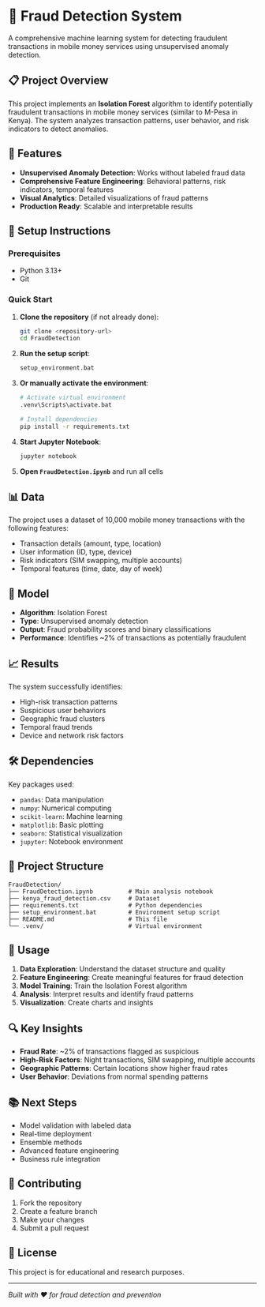 # 🚨 Fraud Detection System

A comprehensive machine learning system for detecting fraudulent transactions in mobile money services using unsupervised anomaly detection.

## 📋 Project Overview

This project implements an **Isolation Forest** algorithm to identify potentially fraudulent transactions in mobile money services (similar to M-Pesa in Kenya). The system analyzes transaction patterns, user behavior, and risk indicators to detect anomalies.

## 🎯 Features

- **Unsupervised Anomaly Detection**: Works without labeled fraud data
- **Comprehensive Feature Engineering**: Behavioral patterns, risk indicators, temporal features
- **Visual Analytics**: Detailed visualizations of fraud patterns
- **Production Ready**: Scalable and interpretable results

## 🔧 Setup Instructions

### Prerequisites
- Python 3.13+
- Git

### Quick Start

1. **Clone the repository** (if not already done):
   ```bash
   git clone <repository-url>
   cd FraudDetection
   ```

2. **Run the setup script**:
   ```bash
   setup_environment.bat
   ```

3. **Or manually activate the environment**:
   ```bash
   # Activate virtual environment
   .venv\Scripts\activate.bat
   
   # Install dependencies
   pip install -r requirements.txt
   ```

4. **Start Jupyter Notebook**:
   ```bash
   jupyter notebook
   ```

5. **Open `FraudDetection.ipynb`** and run all cells

## 📊 Data

The project uses a dataset of 10,000 mobile money transactions with the following features:
- Transaction details (amount, type, location)
- User information (ID, type, device)
- Risk indicators (SIM swapping, multiple accounts)
- Temporal features (time, date, day of week)

## 🤖 Model

- **Algorithm**: Isolation Forest
- **Type**: Unsupervised anomaly detection
- **Output**: Fraud probability scores and binary classifications
- **Performance**: Identifies ~2% of transactions as potentially fraudulent

## 📈 Results

The system successfully identifies:
- High-risk transaction patterns
- Suspicious user behaviors
- Geographic fraud clusters
- Temporal fraud trends
- Device and network risk factors

## 🛠️ Dependencies

Key packages used:
- `pandas`: Data manipulation
- `numpy`: Numerical computing
- `scikit-learn`: Machine learning
- `matplotlib`: Basic plotting
- `seaborn`: Statistical visualization
- `jupyter`: Notebook environment

## 📁 Project Structure

```
FraudDetection/
├── FraudDetection.ipynb          # Main analysis notebook
├── kenya_fraud_detection.csv     # Dataset
├── requirements.txt              # Python dependencies
├── setup_environment.bat         # Environment setup script
├── README.md                     # This file
└── .venv/                        # Virtual environment
```

## 🚀 Usage

1. **Data Exploration**: Understand the dataset structure and quality
2. **Feature Engineering**: Create meaningful features for fraud detection
3. **Model Training**: Train the Isolation Forest algorithm
4. **Analysis**: Interpret results and identify fraud patterns
5. **Visualization**: Create charts and insights

## 🔍 Key Insights

- **Fraud Rate**: ~2% of transactions flagged as suspicious
- **High-Risk Factors**: Night transactions, SIM swapping, multiple accounts
- **Geographic Patterns**: Certain locations show higher fraud rates
- **User Behavior**: Deviations from normal spending patterns

## 📚 Next Steps

- Model validation with labeled data
- Real-time deployment
- Ensemble methods
- Advanced feature engineering
- Business rule integration

## 🤝 Contributing

1. Fork the repository
2. Create a feature branch
3. Make your changes
4. Submit a pull request

## 📄 License

This project is for educational and research purposes.

---

*Built with ❤️ for fraud detection and prevention*

